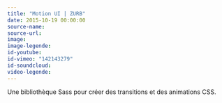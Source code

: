 ```yaml
---
title: "Motion UI | ZURB"
date: 2015-10-19 00:00:00
source-name:
source-url:
image:
image-legende:
id-youtube:
id-vimeo: "142143279"
id-soundcloud:
video-legende:
---
```

Une bibliothèque Sass pour créer des transitions et des animations CSS.
